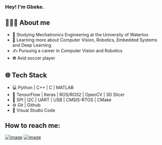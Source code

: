 ### Hey! I'm Gbeke. 

## 👨🏻‍💻 About me
  - 🤖 Studying Mechatronics Engineering at the University of Waterloo
  - 🌱 Learning more about Computer Vision, Robotics, Embedded Systems and Deep Learning 
  - ✍️ Pursuing a career in Computer Vision and Robotics
  - ⚽ Avid soccer player

## 🌐 Tech Stack
  - 💻 Python | C++ | C | MATLAB
  - 🚝 TensorFlow | Keras | ROS/ROS2 | OpenCV | 3D Slicer 
  - 🔑 SPI | I2C | UART | USB | CMSIS-RTOS | CMake
  - ⚙️ Git | Github
  - 🔧 Visual Studio Code

## How to reach me:
  [![image](https://user-images.githubusercontent.com/66129702/207131731-e74c80fd-64d6-4420-ab9d-828e14c797d1.png)](https://www.linkedin.com/in/gbekea/) [![image](https://user-images.githubusercontent.com/66129702/207131262-190f6ea1-3522-4102-bc08-e1a2f2edcc5f.png)](mailto:msadesiy@uwaterloo.ca)

<!--
**GbekeAdesiyun/GbekeAdesiyun** is a ✨ _special_ ✨ repository because its `README.md` (this file) appears on your GitHub profile.

Here are some ideas to get you started:

- 🔭 I’m currently working on ...
- 🌱 I’m currently learning ...
- 👯 I’m looking to collaborate on ...
- 🤔 I’m looking for help with ...
- 💬 Ask me about ...
- 📫 How to reach me: ...
- 😄 Pronouns: ...
- ⚡ Fun fact: ...
-->
